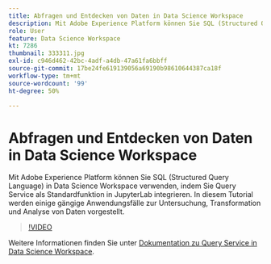 ```yaml
---
title: Abfragen und Entdecken von Daten in Data Science Workspace
description: Mit Adobe Experience Platform können Sie SQL (Structured Query Language) in Data Science Workspace verwenden, indem Sie Query Service als Standardfunktion in JupyterLab integrieren.
role: User
feature: Data Science Workspace
kt: 7286
thumbnail: 333311.jpg
exl-id: c946d462-42bc-4adf-a4db-47a61fa6bbff
source-git-commit: 17be24fe619139056a69190b98610644387ca18f
workflow-type: tm+mt
source-wordcount: '99'
ht-degree: 50%

---
```


# Abfragen und Entdecken von Daten in Data Science Workspace

Mit Adobe Experience Platform können Sie SQL (Structured Query Language) in Data Science Workspace verwenden, indem Sie Query Service als Standardfunktion in JupyterLab integrieren. In diesem Tutorial werden einige gängige Anwendungsfälle zur Untersuchung, Transformation und Analyse von Daten vorgestellt.

>[!VIDEO](https://video.tv.adobe.com/v/333311)

Weitere Informationen finden Sie unter [Dokumentation zu Query Service in Data Science Workspace](https://experienceleague.adobe.com/docs/experience-platform/data-science-workspace/jupyterlab/query-service.html).
